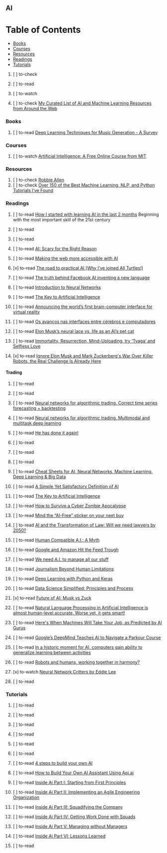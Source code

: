 ## AI

# Table of Contents
<!-- MarkdownTOC depth=4 -->
  - [Books](#books)
  - [Courses](#courses)
  - [Resources](#resources)
  - [Readings](#readings)
  - [Tutorials](#tutorials)
<!-- /MarkdownTOC -->

  1. [ ] to-check []()
  1. [ ] to-read []()
  1. [ ] to-watch []()

  1. [ ] to-check [My Curated List of AI and Machine Learning Resources from Around the Web](https://unsupervisedmethods.com/my-curated-list-of-ai-and-machine-learning-resources-from-around-the-web-9a97823b8524)

### Books

  1. [ ] to-read [Deep Learning Techniques for Music Generation - A Survey](https://arxiv.org/abs/1709.01620)

### Courses

  1. [ ] to-watch [Artificial Intelligence: A Free Online Course from MIT](http://www.openculture.com/2017/05/artificial-intelligence-a-free-online-course-from-mit.html)

### Resources

  1. [ ] to-check [Robbie Allen](https://unsupervisedmethods.com/@robbieallen)
  1. [ ] to-check [Over 150 of the Best Machine Learning, NLP, and Python Tutorials I’ve Found](https://unsupervisedmethods.com/over-150-of-the-best-machine-learning-nlp-and-python-tutorials-ive-found-ffce2939bd78)

### Readings

  1. [ ] to-read [How I started with learning AI in the last 2 months](https://hackernoon.com/how-i-started-with-learning-ai-in-the-last-2-months-251d19b23597) Beginning with the most important skill of the 21st century
  1. [ ] to-read []()
  1. [ ] to-read []()
  1. [ ] to-read [AI: Scary for the Right Reason](https://hackernoon.com/ai-scary-for-the-right-reasons-185bee8c6daa)
  1. [ ] to-read [Making the web more accessible with AI](https://medium.freecodecamp.org/making-the-web-more-accessible-with-ai-84598eebabdb)
  1. [x] to-read [The road to practical AI (Why I’ve joined All Turtles!)](https://medium.com/@beezee/the-road-to-practical-ai-why-ive-joined-all-turtles-d06e3162b466)
  1. [ ] to-read [The truth behind Facebook AI inventing a new language](https://medium.com/@roman.kucera/the-truth-behind-facebook-ai-inventing-a-new-language-37c5d680e5a7)

  1. [ ] to-read [Introduction to Neural Networks](https://dev.to/thepracticaldev/introduction-to-neural-networks)

  1. [ ] to-read [The Key to Artificial Intelligence](https://becominghuman.ai/the-key-to-artificial-intelligence-ad6ef528e8d0)

  1. [ ] to-read [Announcing the world’s first brain-computer interface for virtual reality](https://medium.com/neurable/announcing-the-worlds-first-brain-computer-interface-for-virtual-reality-a3110db62607)
  1. [ ] to-read [Os avanços nas interfaces entre cérebros e computadores](https://medium.com/@diegoacampos/os-avan%C3%A7os-nas-interfaces-entre-c%C3%A9rebros-e-computadores-8b4bbe54bdb8)
  1. [ ] to-read [Elon Musk’s neural lace vs. life as an AI’s pet cat](https://medium.com/@duncanjefferies/elon-musks-neural-lace-vs-life-as-an-ai-s-pet-cat-e515c4707130)
  1. [ ] to-read [Immortality, Resurrection, Mind-Uploading, try ‘Tyaga’ and Selfless Love](https://turingchurch.net/immortality-resurrection-mind-uploading-try-tyaga-and-selfless-love-a5a1f20264f1)

  1. [x] to-read [Ignore Elon Musk and Mark Zuckerberg's War Over Killer Robots, the Real Challenge Is Already Here](http://gizmodo.com/ignore-elon-musk-and-mark-zuckerbergs-war-over-killer-r-1797249927)

#### Trading

  1. [ ] to-read []()
  1. [ ] to-read []()
  1. [ ] to-read [Neural networks for algorithmic trading. Correct time series forecasting + backtesting](https://medium.com/@alexrachnog/neural-networks-for-algorithmic-trading-1-2-correct-time-series-forecasting-backtesting-9776bfd9e589)
  1. [ ] to-read [Neural networks for algorithmic trading. Multimodal and multitask deep learning](https://becominghuman.ai/neural-networks-for-algorithmic-trading-multimodal-and-multitask-deep-learning-5498e0098caf)

  1. [ ] to-read [He has done it again!](https://medium.com/@theapemachine/he-has-done-it-again-elon-musk-8b4d8f192833)

  1. [ ] to-read []()
  1. [ ] to-read []()
  1. [ ] to-read []()
  1. [ ] to-read [Cheat Sheets for AI, Neural Networks, Machine Learning, Deep Learning & Big Data](https://becominghuman.ai/cheat-sheets-for-ai-neural-networks-machine-learning-deep-learning-big-data-678c51b4b463)
  1. [ ] to-read [A Simple Yet Satisfactory Definition of AI](https://becominghuman.ai/a-simple-yet-satisfactory-definition-of-ai-f0022fa3373d)
  1. [ ] to-read [The Key to Artificial Intelligence](https://becominghuman.ai/the-key-to-artificial-intelligence-ad6ef528e8d0)
  1. [ ] to-read [How to Survive a Cyber Zombie Apocalypse](https://becominghuman.ai/how-to-survive-a-cyber-zombie-apocalypse-a16c1c1d37d1)
  1. [ ] to-read [Mind the “AI-Free” sticker on your next buy](https://becominghuman.ai/mind-the-ai-free-sticker-on-your-next-buy-32cbf02e02cd)
  1. [ ] to-read [AI and the Transformation of Law: Will we need lawyers by 2050?](https://becominghuman.ai/will-we-need-lawyers-by-2050-a189ef614782)
  1. [ ] to-read [Human Compatible A.I.: A Myth](https://becominghuman.ai/human-compatible-a-i-a-myth-f488cce6fa78)

  1. [ ] to-read [Google and Amazon Hit the Feed Trough](https://shift.newco.co/google-and-amazon-hit-the-feed-trough-da4f7fb8cda8)
  1. [ ] to-read [We need A.I. to manage all our stuff](https://becominghuman.ai/we-need-a-i-to-manage-all-our-stuff-f59f66eb9b)
  1. [ ] to-read [Journalism Beyond Human Limitations](https://becominghuman.ai/journalism-beyond-human-limitations-b2b96b35ac57)
  1. [ ] to-read [Deep Learning with Python and Keras](https://becominghuman.ai/deep-learning-with-python-and-keras-f8080710dc63)
  1. [ ] to-read [Data Science Simplified: Principles and Process](https://becominghuman.ai/data-science-simplified-principles-and-process-b06304d63308)
  1. [x] to-read [Future of AI: Musk vs Zuck](https://becominghuman.ai/future-of-ai-musk-vs-zuck-49c7101c4972)

  1. [ ] to-read [Natural Language Processing in Artificial Intelligence is almost human-level accurate. Worse yet, it gets smart!](https://sigmoidal.io/boosting-your-solutions-with-nlp/)

  1. [ ] to-read [Here's When Machines Will Take Your Job, as Predicted by AI Gurus](http://bigthink.com/paul-ratner/heres-when-machines-will-take-your-job-predict-ai-gurus)

  1. [ ] to-read [Google’s DeepMind Teaches AI to Navigate a Parkour Course](https://medium.com/extremetech-access/googles-deepmind-teaches-ai-to-navigate-a-parkour-course-a1cee3583400)
  1. [ ] to-read [In a historic moment for AI, computers gain ability to generalize learning between activities](https://medium.com/extremetech-access/in-a-historic-moment-for-ai-computers-gain-ability-to-generalize-learning-between-activities-aa31f17a90d4)
  1. [ ] to-read [Robots and humans, working together in harmony?](http://boingboing.net/2017/06/12/robots-and-humans-working-tog.html)
  
  1. [x] to-watch [Neural Network Critters by Eddie Lee](http://www.creativeapplications.net/news/neural-network-critters-by-eddie-lee/)
  1. [ ] to-read []()

### Tutorials

  1. [ ] to-read []()
  1. [ ] to-read []()
  1. [ ] to-read []()
  1. [ ] to-read []()
  1. [ ] to-read []()
  1. [ ] to-read []()
  1. [ ] to-read [4 steps to build your own AI](https://becominghuman.ai/4-steps-to-build-your-own-ai-385fedddbcc9)


  1. [ ] to-read [How to Build Your Own AI Assistant Using Api.ai](https://www.sitepoint.com/how-to-build-your-own-ai-assistant-using-api-ai)

  1. [ ] to-read [Inside Ai Part I: Starting from First Principles](https://unsupervisedmethods.com/inside-ai-part-i-starting-from-first-principles-623e2d191a9)
  1. [ ] to-read [Inside Ai Part II: Implementing an Agile Engineering Organization](https://unsupervisedmethods.com/inside-ai-part-ii-implementing-an-agile-engineering-organization-e7d5997cb17d)
  1. [ ] to-read [Inside Ai Part III: Squadifying the Company](https://unsupervisedmethods.com/inside-ai-part-iii-squadifying-the-company-e0712613e332)
  1. [ ] to-read [Inside Ai Part IV: Getting Work Done with Squads](https://unsupervisedmethods.com/inside-ai-part-iv-getting-work-done-with-squads-4a74a1052ba4)
  1. [ ] to-read [Inside Ai Part V: Managing without Managers](https://unsupervisedmethods.com/inside-ai-part-v-managing-without-managers-43a0eb86b5c2)
  1. [ ] to-read [Inside Ai Part VI: Lessons Learned](https://unsupervisedmethods.com/inside-ai-part-vi-lessons-learned-3b3fcd0b9c4c)
  1. [ ] to-read []()
